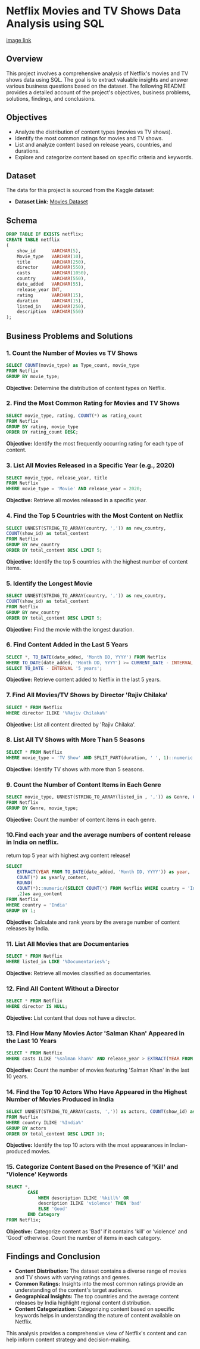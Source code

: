 # Netflix Movies and TV Shows Data Analysis using SQL

[image link](https://github.com/RatneshRavindra/Netflix-Data-Analysis-Using-SQL/blob/main/logo.png?raw=true)

## Overview
This project involves a comprehensive analysis of Netflix's movies and TV shows data using SQL. The goal is to extract valuable insights and answer various business questions based on the dataset. The following README provides a detailed account of the project's objectives, business problems, solutions, findings, and conclusions.

## Objectives

- Analyze the distribution of content types (movies vs TV shows).
- Identify the most common ratings for movies and TV shows.
- List and analyze content based on release years, countries, and durations.
- Explore and categorize content based on specific criteria and keywords.

## Dataset

The data for this project is sourced from the Kaggle dataset:

- **Dataset Link:** [Movies Dataset](https://www.kaggle.com/datasets/shivamb/netflix-shows?resource=download)

## Schema

```sql
DROP TABLE IF EXISTS netflix;
CREATE TABLE netflix
(
    show_id      VARCHAR(5),
    Movie_type   VARCHAR(10),
    title        VARCHAR(250),
    director     VARCHAR(550),
    casts        VARCHAR(1050),
    country      VARCHAR(550),
    date_added   VARCHAR(55),
    release_year INT,
    rating       VARCHAR(15),
    duration     VARCHAR(15),
    listed_in    VARCHAR(250),
    description  VARCHAR(550)
);
```

## Business Problems and Solutions

### 1. Count the Number of Movies vs TV Shows

```sql
SELECT COUNT(movie_type) as Type_count, movie_type
FROM Netflix
GROUP BY movie_type;
```

**Objective:** Determine the distribution of content types on Netflix.

### 2. Find the Most Common Rating for Movies and TV Shows

```sql
SELECT movie_type, rating, COUNT(*) as rating_count
FROM Netflix
GROUP BY rating, movie_type
ORDER BY rating_count DESC;
```

**Objective:** Identify the most frequently occurring rating for each type of content.

### 3. List All Movies Released in a Specific Year (e.g., 2020)

```sql
SELECT movie_type, release_year, title
FROM Netflix
WHERE movie_type = 'Movie' AND release_year = 2020;
```

**Objective:** Retrieve all movies released in a specific year.

### 4. Find the Top 5 Countries with the Most Content on Netflix

```sql
SELECT UNNEST(STRING_TO_ARRAY(country, ',')) as new_country, 
COUNT(show_id) as total_content
FROM Netflix
GROUP BY new_country
ORDER BY total_content DESC LIMIT 5;
```

**Objective:** Identify the top 5 countries with the highest number of content items.

### 5. Identify the Longest Movie

```sql
SELECT UNNEST(STRING_TO_ARRAY(country, ',')) as new_country, 
COUNT(show_id) as total_content
FROM Netflix
GROUP BY new_country
ORDER BY total_content DESC LIMIT 5;
```

**Objective:** Find the movie with the longest duration.

### 6. Find Content Added in the Last 5 Years

```sql
SELECT *, TO_DATE(date_added, 'Month DD, YYYY') FROM Netflix
WHERE TO_DATE(date_added, 'Month DD, YYYY') >= CURRENT_DATE - INTERVAL '5 years'
SELECT TO_DATE - INTERVAL '5 years';
```

**Objective:** Retrieve content added to Netflix in the last 5 years.

### 7. Find All Movies/TV Shows by Director 'Rajiv Chilaka'

```sql
SELECT * FROM Netflix
WHERE director ILIKE '%Rajiv Chilaka%'
```

**Objective:** List all content directed by 'Rajiv Chilaka'.

### 8. List All TV Shows with More Than 5 Seasons

```sql
SELECT * FROM Netflix
WHERE movie_type = 'TV Show' AND SPLIT_PART(duration, ' ', 1)::numeric > 5;
```

**Objective:** Identify TV shows with more than 5 seasons.

### 9. Count the Number of Content Items in Each Genre

```sql
SELECT movie_type, UNNEST(STRING_TO_ARRAY(listed_in , ',')) as Genre, COUNT(show_id) as total_content
FROM Netflix
GROUP BY Genre, movie_type;
```

**Objective:** Count the number of content items in each genre.

### 10.Find each year and the average numbers of content release in India on netflix. 
return top 5 year with highest avg content release!

```sql
SELECT
	EXTRACT(YEAR FROM TO_DATE(date_added, 'Month DD, YYYY')) as year,
	COUNT(*) as yearly_content,
	ROUND(
	COUNT(*)::numeric/(SELECT COUNT(*) FROM Netflix WHERE country = 'India')::numeric * 100 
	,2)as avg_content
FROM Netflix
WHERE country = 'India'
GROUP BY 1;
```

**Objective:** Calculate and rank years by the average number of content releases by India.

### 11. List All Movies that are Documentaries

```sql
SELECT * FROM Netflix
WHERE listed_in LIKE '%Documentaries%';
```

**Objective:** Retrieve all movies classified as documentaries.

### 12. Find All Content Without a Director

```sql
SELECT * FROM Netflix
WHERE director IS NULL;
```

**Objective:** List content that does not have a director.

### 13. Find How Many Movies Actor 'Salman Khan' Appeared in the Last 10 Years

```sql
SELECT * FROM Netflix
WHERE casts ILIKE '%salman khan%' AND release_year > EXTRACT(YEAR FROM CURRENT_DATE) - 10;
```

**Objective:** Count the number of movies featuring 'Salman Khan' in the last 10 years.

### 14. Find the Top 10 Actors Who Have Appeared in the Highest Number of Movies Produced in India

```sql
SELECT UNNEST(STRING_TO_ARRAY(casts, ',')) as actors, COUNT(show_id) as total_content
FROM Netflix 
WHERE country ILIKE '%India%'
GROUP BY actors
ORDER BY total_content DESC LIMIT 10;
```

**Objective:** Identify the top 10 actors with the most appearances in Indian-produced movies.

### 15. Categorize Content Based on the Presence of 'Kill' and 'Violence' Keywords

```sql
SELECT *,
		CASE 
			WHEN description ILIKE '%kill%' OR
			description ILIKE 'violence' THEN 'bad'
			ELSE 'Good'
		END Category
FROM Netflix;
```

**Objective:** Categorize content as 'Bad' if it contains 'kill' or 'violence' and 'Good' otherwise. Count the number of items in each category.

## Findings and Conclusion

- **Content Distribution:** The dataset contains a diverse range of movies and TV shows with varying ratings and genres.
- **Common Ratings:** Insights into the most common ratings provide an understanding of the content's target audience.
- **Geographical Insights:** The top countries and the average content releases by India highlight regional content distribution.
- **Content Categorization:** Categorizing content based on specific keywords helps in understanding the nature of content available on Netflix.

This analysis provides a comprehensive view of Netflix's content and can help inform content strategy and decision-making.
